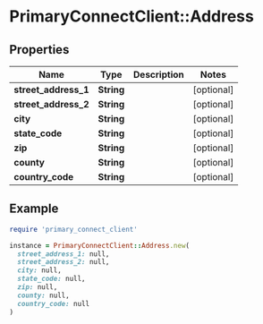 # PrimaryConnectClient::Address

## Properties

| Name | Type | Description | Notes |
| ---- | ---- | ----------- | ----- |
| **street_address_1** | **String** |  | [optional] |
| **street_address_2** | **String** |  | [optional] |
| **city** | **String** |  | [optional] |
| **state_code** | **String** |  | [optional] |
| **zip** | **String** |  | [optional] |
| **county** | **String** |  | [optional] |
| **country_code** | **String** |  | [optional] |

## Example

```ruby
require 'primary_connect_client'

instance = PrimaryConnectClient::Address.new(
  street_address_1: null,
  street_address_2: null,
  city: null,
  state_code: null,
  zip: null,
  county: null,
  country_code: null
)
```

